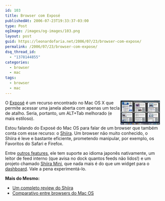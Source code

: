 ```yaml
---
id: 103
title: Browser com Exposé
publishedAt: 2006-07-23T19:33:37-03:00
type: Post
ogImage: /images/og-images/103.png
layout: post
guid: https://leonardofaria.net/2006/07/23/browser-com-expose/
permalink: /2006/07/23/browser-com-expose/
dsq_thread_id:
  - "1378144855"
categories:
  - browser
  - mac
tags:
  - browser
  - mac
---
```

<img src="/wp-content/uploads/2006/07/img_tabExpose.thumbnail.jpg" align="right" />

O [Exposé](http://www.apple.com/macosx/features/expose/) é um recurso encontrado no Mac OS X que permite acessar uma janela aberta com apenas um tecla de atalho. Seria, portanto, um ALT+Tab melhorado (e mais estiloso).

Estou falando do Exposé do Mac OS para falar de um browser que também conta com esse recurso: o [Shiira](http://hmdt-web.net/shiira/en). Um browser não muito conhecido, o Shiira é leve e bastante eficiente, prometendo manipular, por exemplo, os Favoritos do Safari e Firefox.

Entre [outros features](http://hmdt-web.net/shiira/screenshot/en), ele tem suporte ao idioma japonês nativamente, um leitor de feed interno (que avisa no dock quantos feeds não lidos!) e um projeto chamado [Shiira Mini](http://hmdt-web.net/shiira/mini/en), que nada mais é do que um widget para o [dashboard](http://www.apple.com/macosx/features/dashboard/). Vale a pena experimentá-lo.  

**Mais do Mesmo:**  

- [Um completo review do Shiira](http://mark.alittlenoise.com/blog/?p=22)  
- [Comparativo entre browsers do Mac OS](http://creativebits.org/fourth_mac_os_x_browser_test)
